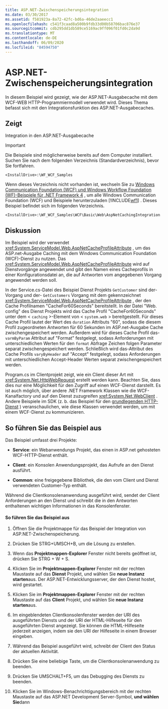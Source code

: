```yaml
---
title: ASP.NET-Zwischenspeicherungsintegration
ms.date: 03/30/2017
ms.assetid: f581923a-8a72-42fc-bd6a-46de2aaeecc1
ms.openlocfilehash: c541f3caad8a500b9fdb33d00b58706bac876e37
ms.sourcegitcommit: cdb295dd1db589ce5169ac9ff096f01fd0c2da9d
ms.translationtype: MT
ms.contentlocale: de-DE
ms.lasthandoff: 06/09/2020
ms.locfileid: "84594750"
---
```

# <a name="aspnet-caching-integration"></a>ASP.NET-Zwischenspeicherungsintegration

In diesem Beispiel wird gezeigt, wie der ASP.NET-Ausgabecache mit dem WCF-WEB HTTP-Programmiermodell verwendet wird. Dieses Thema befasst sich mit den Integrationsfunktion des ASP.NET-Ausgabecaches.

## <a name="demonstrates"></a>Zeigt

Integration in den ASP.NET-Ausgabecache

> [!IMPORTANT]
> Die Beispiele sind möglicherweise bereits auf dem Computer installiert. Suchen Sie nach dem folgenden Verzeichnis (Standardverzeichnis), bevor Sie fortfahren.
>
> `<InstallDrive>:\WF_WCF_Samples`
>
> Wenn dieses Verzeichnis nicht vorhanden ist, wechseln Sie zu [Windows Communication Foundation (WCF) und Windows Workflow Foundation (WF)-Beispiele für .NET Framework 4](https://www.microsoft.com/download/details.aspx?id=21459) , um alle Windows Communication Foundation (WCF) und Beispiele herunterzuladen [!INCLUDE[wf1](../../../../includes/wf1-md.md)] . Dieses Beispiel befindet sich im folgenden Verzeichnis.
>
> `<InstallDrive>:\WF_WCF_Samples\WCF\Basic\Web\AspNetCachingIntegration`

## <a name="discussion"></a>Diskussion

Im Beispiel wird der verwendet <xref:System.ServiceModel.Web.AspNetCacheProfileAttribute> , um das ASP.net-Ausgabe Caching mit dem Windows Communication Foundation (WCF)-Dienst zu nutzen. Das <xref:System.ServiceModel.Web.AspNetCacheProfileAttribute> wird auf Dienstvorgänge angewendet und gibt den Namen eines Cacheprofils in einer Konfigurationsdatei an, die auf Antworten vom angegebenen Vorgang angewendet werden soll.

In der Service.cs-Datei des Beispiel Dienst Projekts `GetCustomer` sind der-Vorgang und der- `GetCustomers` Vorgang mit dem gekennzeichnet <xref:System.ServiceModel.Web.AspNetCacheProfileAttribute> , der den Cache Profilnamen "CacheFor60Seconds" bereitstellt. In der Datei "Web. config" des Dienst Projekts wird das Cache Profil "CacheFor60Seconds" unter dem < `caching` >-Element von < `system.web` > bereitgestellt. Für dieses Cache Profil lautet der Wert des `duration` Attributs "60", sodass die diesem Profil zugeordneten Antworten für 60 Sekunden im ASP.net-Ausgabe Cache zwischengespeichert werden. Außerdem wird für dieses Cache Profil das- `varmByParam` Attribut auf "Format" festgelegt, sodass Anforderungen mit unterschiedlichen Werten für den `format` Abfrage Zeichen folgen Parameter separat zwischengespeichert werden. Schließlich wird das-Attribut des Cache Profils `varyByHeader` auf "Accept" festgelegt, sodass Anforderungen mit unterschiedlichen Accept-Header Werten separat zwischengespeichert werden.

Program.cs im Clientprojekt zeigt, wie ein Client dieser Art mit <xref:System.Net.HttpWebRequest> erstellt werden kann. Beachten Sie, dass dies nur eine Möglichkeit für den Zugriff auf einen WCF-Dienst darstellt. Es ist auch möglich, über andere .NET Framework Klassen wie die WCF-Kanalfactory und auf den Dienst zuzugreifen <xref:System.Net.WebClient> . Andere Beispiele im SDK (z. b. das Beispiel für den [grundlegenden HTTP-Dienst](basic-http-service.md) ) veranschaulichen, wie diese Klassen verwendet werden, um mit einem WCF-Dienst zu kommunizieren.

## <a name="to-run-the-sample"></a>So führen Sie das Beispiel aus

Das Beispiel umfasst drei Projekte:

- **Service**: ein Webanwendungs Projekt, das einen in ASP.net gehosteten WCF-HTTP-Dienst enthält.

- **Client**: ein Konsolen Anwendungsprojekt, das Aufrufe an den Dienst ausführt.

- **Common**: eine freigegebene Bibliothek, die den vom Client und Dienst verwendeten Customer-Typ enthält.

Während die Clientkonsolenanwendung ausgeführt wird, sendet der Client Anforderungen an den Dienst und schreibt die in den Antworten enthaltenen wichtigen Informationen in das Konsolenfenster.

#### <a name="to-run-the-sample"></a>So führen Sie das Beispiel aus

1. Öffnen Sie die Projektmappe für das Beispiel der Integration von ASP.NET-Zwischenspeicherung.

2. Drücken Sie STRG+UMSCH+B, um die Lösung zu erstellen.

3. Wenn das **Projektmappen-Explorer** Fenster nicht bereits geöffnet ist, drücken Sie STRG + W + S.

4. Klicken Sie im **Projektmappen-Explorer** Fenster mit der rechten Maustaste auf das **Dienst** Projekt, und wählen Sie **neue Instanz starten**aus. Der ASP.NET-Entwicklungsserver, der den Dienst hostet, wird gestartet.

5. Klicken Sie im **Projektmappen-Explorer** Fenster mit der rechten Maustaste auf das **Client** Projekt, und wählen Sie **neue Instanz starten**aus.

6. Im eingeblendeten Clientkonsolenfenster werden der URI des ausgeführten Diensts und der URI der HTML-Hilfeseite für den ausgeführten Dienst angezeigt. Sie können die HTML-Hilfeseite jederzeit anzeigen, indem sie den URI der Hilfeseite in einem Browser eingeben.

7. Während das Beispiel ausgeführt wird, schreibt der Client den Status der aktuellen Aktivität.

8. Drücken Sie eine beliebige Taste, um die Clientkonsolenanwendung zu beenden.

9. Drücken Sie UMSCHALT+F5, um das Debugging des Diensts zu beenden.

10. Klicken Sie im Windows-Benachrichtigungsbereich mit der rechten Maustaste auf das ASP.NET Development Server-Symbol, **und wählen Sie**dann
